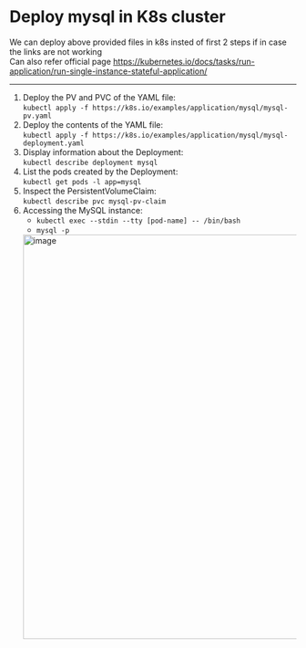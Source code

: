 # Deploy mysql in K8s cluster

We can deploy above provided files in k8s insted of first 2 steps if in case the links are not working <br/>
Can also refer official page https://kubernetes.io/docs/tasks/run-application/run-single-instance-stateful-application/ <hr>

1. Deploy the PV and PVC of the YAML file: <br/> `kubectl apply -f https://k8s.io/examples/application/mysql/mysql-pv.yaml`
2. Deploy the contents of the YAML file: <br/> `kubectl apply -f https://k8s.io/examples/application/mysql/mysql-deployment.yaml`
3. Display information about the Deployment: <br/> `kubectl describe deployment mysql`
4. List the pods created by the Deployment: <br/> `kubectl get pods -l app=mysql`
5. Inspect the PersistentVolumeClaim: <br/> `kubectl describe pvc mysql-pv-claim`
6. Accessing the MySQL instance: 
    - `kubectl exec --stdin --tty [pod-name] -- /bin/bash`
    - `mysql -p`
    <img width="709" alt="image" src="https://user-images.githubusercontent.com/53873995/222078387-4b5e11ec-b226-4cf4-85a2-53d78de24c05.png">

